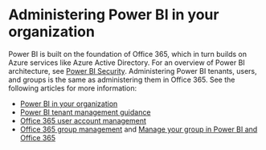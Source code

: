 ﻿<properties
   pageTitle="Administering Power BI in your organization"
   description="Administering Power BI in your organization"
   services="powerbi"
   documentationCenter=""
   authors="guyinacube"
   manager="mblythe"
   editor=""
   tags=""/>

<tags
   ms.service="powerbi"
   ms.devlang="NA"
   ms.topic="article"
   ms.tgt_pltfrm="NA"
   ms.workload="powerbi"
   ms.date="03/04/2016"
   ms.author="asaxton"/>

# Administering Power BI in your organization  

Power BI is built on the foundation of Office 365, which in turn builds on Azure services like Azure Active Directory. For an overview of Power BI architecture, see [Power BI Security](powerbi-admin-power-bi-security.md). Administering Power BI tenants, users, and groups is the same as administering them in Office 365. See the following articles for more information:

-   [Power BI in your organization](https://support.office.com/article/Power-BI-in-your-Organization-d7941332-8aec-4e5e-87e8-92073ce73dc5)  
-   [Power BI tenant management guidance](https://support.office.com/article/Power-BI-Tenant-Management-Guidance-d5ec06f3-0ed5-489e-8b8f-4820c80c96ac)  
-   [Office 365 user account management](https://technet.microsoft.com/library/office-365-user-account-management.aspx)  
-   [Office 365 group management](https://support.office.com/Article/Find-help-about-Groups-in-Office-365-7a9b321f-b76a-4d53-b98b-a2b0b7946de1) and [Manage your group in Power BI and Office 365](powerbi-service-manage-your-group-in-power-bi-and-office-365.md) 
